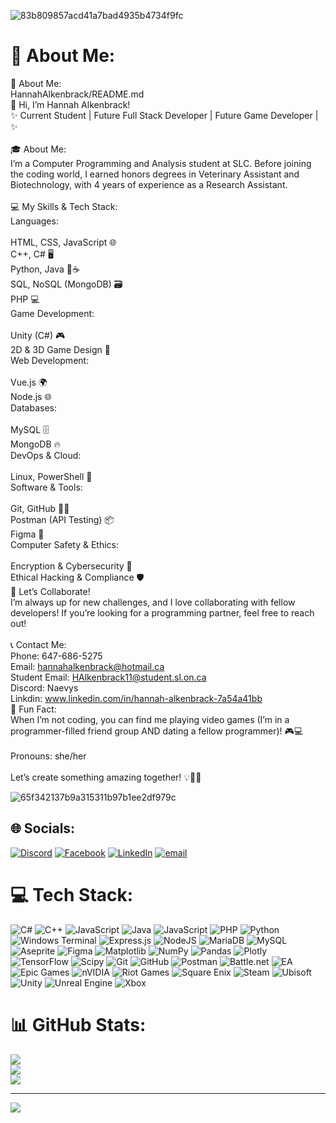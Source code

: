 
![83b809857acd41a7bad4935b4734f9fc](https://github.com/user-attachments/assets/04ca1f2b-5dcf-49e0-bb72-9dacf99a9819)

# 💫 About Me:
💫 About Me:<br>HannahAlkenbrack/README.md<br>👋 Hi, I’m Hannah Alkenbrack!<br>✨ Current Student | Future Full Stack Developer | Future Game Developer | ✨<br><br>🎓 About Me:<br>I’m a Computer Programming and Analysis student at SLC. Before joining the coding world, I earned honors degrees in Veterinary Assistant and Biotechnology, with 4 years of experience as a Research Assistant.<br><br>💻 My Skills & Tech Stack:<br>Languages:<br><br>HTML, CSS, JavaScript 🌐<br>C++, C# 🖥️<br>Python, Java 🐍☕<br>SQL, NoSQL (MongoDB) 🗃️<br>PHP 💻<br>Game Development:<br><br>Unity (C#) 🎮<br>2D & 3D Game Design 🧩<br>Web Development:<br><br>Vue.js 🌍<br>Node.js 🌐<br>Databases:<br><br>MySQL 🗄️<br>MongoDB 🔥<br>DevOps & Cloud:<br><br>Linux, PowerShell 🐧<br>Software & Tools:<br><br>Git, GitHub 🧑‍💻<br>Postman (API Testing) 📦<br>Figma 🎨<br>Computer Safety & Ethics:<br><br>Encryption & Cybersecurity 🔐<br>Ethical Hacking & Compliance 🛡️<br>🤝 Let’s Collaborate!<br>I’m always up for new challenges, and I love collaborating with fellow developers! If you’re looking for a programming partner, feel free to reach out!<br><br>📞 Contact Me:<br>Phone: 647-686-5275<br>Email: hannahalkenbrack@hotmail.ca<br>Student Email: HAlkenbrack11@student.sl.on.ca<br>Discord: Naevys<br>Linkdin: www.linkedin.com/in/hannah-alkenbrack-7a54a41bb<br>🌈 Fun Fact:<br>When I’m not coding, you can find me playing video games (I’m in a programmer-filled friend group AND dating a fellow programmer)! 🎮💻<br><br>Pronouns: she/her<br><br>Let’s create something amazing together! 💡👩‍💻

![65f342137b9a315311b97b1ee2df979c](https://github.com/user-attachments/assets/31298fa1-f8c5-4db3-964c-415361db012a)


## 🌐 Socials:
[![Discord](https://img.shields.io/badge/Discord-%237289DA.svg?logo=discord&logoColor=white)](https://discord.gg/227901215839617024) [![Facebook](https://img.shields.io/badge/Facebook-%231877F2.svg?logo=Facebook&logoColor=white)](https://facebook.com/HannahAlkenbrack/) [![LinkedIn](https://img.shields.io/badge/LinkedIn-%230077B5.svg?logo=linkedin&logoColor=white)](https://linkedin.com/in/hannah-alkenbrack-7a54a41bb) [![email](https://img.shields.io/badge/Email-D14836?logo=gmail&logoColor=white)](mailto:hannahalkenbrack@gmail.com) 

# 💻 Tech Stack:
![C#](https://img.shields.io/badge/c%23-%23239120.svg?style=flat&logo=csharp&logoColor=white) ![C++](https://img.shields.io/badge/c++-%2300599C.svg?style=flat&logo=c%2B%2B&logoColor=white) ![JavaScript](https://img.shields.io/badge/javascript-%23323330.svg?style=flat&logo=javascript&logoColor=%23F7DF1E) ![Java](https://img.shields.io/badge/java-%23ED8B00.svg?style=flat&logo=openjdk&logoColor=white) ![JavaScript](https://img.shields.io/badge/javascript-%23323330.svg?style=flat&logo=javascript&logoColor=%23F7DF1E) ![PHP](https://img.shields.io/badge/php-%23777BB4.svg?style=flat&logo=php&logoColor=white) ![Python](https://img.shields.io/badge/python-3670A0?style=flat&logo=python&logoColor=ffdd54) ![Windows Terminal](https://img.shields.io/badge/Windows%20Terminal-%234D4D4D.svg?style=flat&logo=windows-terminal&logoColor=white) ![Express.js](https://img.shields.io/badge/express.js-%23404d59.svg?style=flat&logo=express&logoColor=%2361DAFB) ![NodeJS](https://img.shields.io/badge/node.js-6DA55F?style=flat&logo=node.js&logoColor=white) ![MariaDB](https://img.shields.io/badge/MariaDB-003545?style=flat&logo=mariadb&logoColor=white) ![MySQL](https://img.shields.io/badge/mysql-4479A1.svg?style=flat&logo=mysql&logoColor=white) ![Aseprite](https://img.shields.io/badge/Aseprite-FFFFFF?style=flat&logo=Aseprite&logoColor=#7D929E) ![Figma](https://img.shields.io/badge/figma-%23F24E1E.svg?style=flat&logo=figma&logoColor=white) ![Matplotlib](https://img.shields.io/badge/Matplotlib-%23ffffff.svg?style=flat&logo=Matplotlib&logoColor=black) ![NumPy](https://img.shields.io/badge/numpy-%23013243.svg?style=flat&logo=numpy&logoColor=white) ![Pandas](https://img.shields.io/badge/pandas-%23150458.svg?style=flat&logo=pandas&logoColor=white) ![Plotly](https://img.shields.io/badge/Plotly-%233F4F75.svg?style=flat&logo=plotly&logoColor=white) ![TensorFlow](https://img.shields.io/badge/TensorFlow-%23FF6F00.svg?style=flat&logo=TensorFlow&logoColor=white) ![Scipy](https://img.shields.io/badge/SciPy-%230C55A5.svg?style=flat&logo=scipy&logoColor=%white) ![Git](https://img.shields.io/badge/git-%23F05033.svg?style=flat&logo=git&logoColor=white) ![GitHub](https://img.shields.io/badge/github-%23121011.svg?style=flat&logo=github&logoColor=white) ![Postman](https://img.shields.io/badge/Postman-FF6C37?style=flat&logo=postman&logoColor=white) ![Battle.net](https://img.shields.io/badge/battle.net-%2300AEFF.svg?style=flat&logo=battle.net&logoColor=white) ![EA](https://img.shields.io/badge/ea-%23000000.svg?style=flat&logo=ea&logoColor=white) ![Epic Games](https://img.shields.io/badge/epicgames-%23313131.svg?style=flat&logo=epicgames&logoColor=white) ![nVIDIA](https://img.shields.io/badge/nVIDIA-%2376B900.svg?style=flat&logo=nVIDIA&logoColor=white) ![Riot Games](https://img.shields.io/badge/riotgames-D32936.svg?style=flat&logo=riotgames&logoColor=white) ![Square Enix](https://img.shields.io/badge/SquareEnix-%23ED1C24.svg?style=flat&logo=SquareEnix&logoColor=white) ![Steam](https://img.shields.io/badge/steam-%23000000.svg?style=flat&logo=steam&logoColor=white) ![Ubisoft](https://img.shields.io/badge/Ubisoft-%23F5F5F5.svg?style=flat&logo=Ubisoft&logoColor=black) ![Unity](https://img.shields.io/badge/unity-%23000000.svg?style=flat&logo=unity&logoColor=white) ![Unreal Engine](https://img.shields.io/badge/unrealengine-%23313131.svg?style=flat&logo=unrealengine&logoColor=white) ![Xbox](https://img.shields.io/badge/xbox-%23107C10.svg?style=flat&logo=xbox&logoColor=white)
# 📊 GitHub Stats:
![](https://github-readme-stats.vercel.app/api?username=HannahAlkenbrack&theme=radical&hide_border=true&include_all_commits=true&count_private=false)<br/>
![](https://github-readme-streak-stats.herokuapp.com/?user=HannahAlkenbrack&theme=radical&hide_border=true)<br/>
![](https://github-readme-stats.vercel.app/api/top-langs/?username=HannahAlkenbrack&theme=radical&hide_border=true&include_all_commits=true&count_private=false&layout=compact)

---
[![](https://visitcount.itsvg.in/api?id=HannahAlkenbrack&icon=7&color=11)](https://visitcount.itsvg.in)

<!-- Proudly created with GPRM ( https://gprm.itsvg.in ) -->
